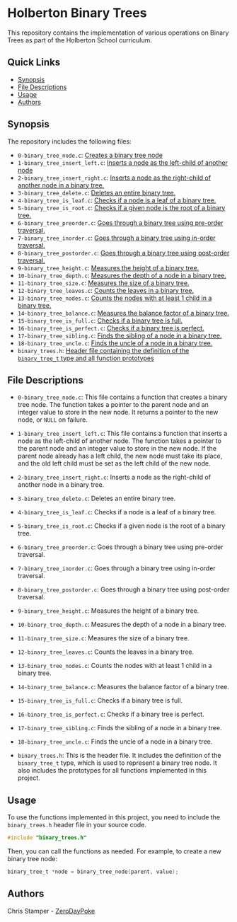 # Holberton Binary Trees

This repository contains the implementation of various operations on Binary Trees as part of the Holberton School curriculum.

## Quick Links

- [Synopsis](#synopsis)
- [File Descriptions](#file-descriptions)
- [Usage](#usage)
- [Authors](#authors)

## Synopsis

The repository includes the following files:

- `0-binary_tree_node.c`: [Creates a binary tree node](https://github.com/ZeroDayPoke/holbertonschool-binary_trees/blob/master/0-binary_tree_node.c)
- `1-binary_tree_insert_left.c`: [Inserts a node as the left-child of another node](https://github.com/ZeroDayPoke/holbertonschool-binary_trees/blob/master/1-binary_tree_insert_left.c)
- `2-binary_tree_insert_right.c`: [Inserts a node as the right-child of another node in a binary tree.](https://github.com/ZeroDayPoke/holbertonschool-binary_trees/blob/master/2-binary_tree_insert_right.c)
- `3-binary_tree_delete.c`: [Deletes an entire binary tree.](https://github.com/ZeroDayPoke/holbertonschool-binary_trees/blob/master/3-binary_tree_delete.c)
- `4-binary_tree_is_leaf.c`: [Checks if a node is a leaf of a binary tree.](https://github.com/ZeroDayPoke/holbertonschool-binary_trees/blob/master/4-binary_tree_is_leaf.c)
- `5-binary_tree_is_root.c`: [Checks if a given node is the root of a binary tree.](https://github.com/ZeroDayPoke/holbertonschool-binary_trees/blob/master/5-binary_tree_is_root.c)
- `6-binary_tree_preorder.c`: [Goes through a binary tree using pre-order traversal.](https://github.com/ZeroDayPoke/holbertonschool-binary_trees/blob/master/6-binary_tree_preorder.c)
- `7-binary_tree_inorder.c`: [Goes through a binary tree using in-order traversal.](https://github.com/ZeroDayPoke/holbertonschool-binary_trees/blob/master/7-binary_tree_inorder.c)
- `8-binary_tree_postorder.c`: [Goes through a binary tree using post-order traversal.](https://github.com/ZeroDayPoke/holbertonschool-binary_trees/blob/master/8-binary_tree_postorder.c)
- `9-binary_tree_height.c`: [Measures the height of a binary tree.](https://github.com/ZeroDayPoke/holbertonschool-binary_trees/blob/master/9-binary_tree_height.c)
- `10-binary_tree_depth.c`: [Measures the depth of a node in a binary tree.](https://github.com/ZeroDayPoke/holbertonschool-binary_trees/blob/master/10-binary_tree_depth.c)
- `11-binary_tree_size.c`: [Measures the size of a binary tree.](https://github.com/ZeroDayPoke/holbertonschool-binary_trees/blob/master/11-binary_tree_size.c)
- `12-binary_tree_leaves.c`: [Counts the leaves in a binary tree.](https://github.com/ZeroDayPoke/holbertonschool-binary_trees/blob/master/12-binary_tree_leaves.c)
- `13-binary_tree_nodes.c`: [Counts the nodes with at least 1 child in a binary tree.](https://github.com/ZeroDayPoke/holbertonschool-binary_trees/blob/master/13-binary_tree_nodes.c)
- `14-binary_tree_balance.c`: [Measures the balance factor of a binary tree.](https://github.com/ZeroDayPoke/holbertonschool-binary_trees/blob/master/14-binary_tree_balance.c)
- `15-binary_tree_is_full.c`: [Checks if a binary tree is full.](https://github.com/ZeroDayPoke/holbertonschool-binary_trees/blob/master/15-binary_tree_is_full.c)
- `16-binary_tree_is_perfect.c`: [Checks if a binary tree is perfect.](https://github.com/ZeroDayPoke/holbertonschool-binary_trees/blob/master/16-binary_tree_is_perfect.c)
- `17-binary_tree_sibling.c`: [Finds the sibling of a node in a binary tree.](https://github.com/ZeroDayPoke/holbertonschool-binary_trees/blob/master/17-binary_tree_sibling.c)
- `18-binary_tree_uncle.c`: [Finds the uncle of a node in a binary tree.](https://github.com/ZeroDayPoke/holbertonschool-binary_trees/blob/master/18-binary_tree_uncle.c)
- `binary_trees.h`: [Header file containing the definition of the `binary_tree_t` type and all function prototypes](https://github.com/ZeroDayPoke/holbertonschool-binary_trees/blob/master/binary_trees.h)

## File Descriptions

- `0-binary_tree_node.c`: This file contains a function that creates a binary tree node. The function takes a pointer to the parent node and an integer value to store in the new node. It returns a pointer to the new node, or `NULL` on failure.

- `1-binary_tree_insert_left.c`: This file contains a function that inserts a node as the left-child of another node. The function takes a pointer to the parent node and an integer value to store in the new node. If the parent node already has a left child, the new node must take its place, and the old left child must be set as the left child of the new node.

- `2-binary_tree_insert_right.c`: Inserts a node as the right-child of another node in a binary tree.
- `3-binary_tree_delete.c`: Deletes an entire binary tree.
- `4-binary_tree_is_leaf.c`: Checks if a node is a leaf of a binary tree.
- `5-binary_tree_is_root.c`: Checks if a given node is the root of a binary tree.
- `6-binary_tree_preorder.c`: Goes through a binary tree using pre-order traversal.
- `7-binary_tree_inorder.c`: Goes through a binary tree using in-order traversal.
- `8-binary_tree_postorder.c`: Goes through a binary tree using post-order traversal.
- `9-binary_tree_height.c`: Measures the height of a binary tree.
- `10-binary_tree_depth.c`: Measures the depth of a node in a binary tree.
- `11-binary_tree_size.c`: Measures the size of a binary tree.
- `12-binary_tree_leaves.c`: Counts the leaves in a binary tree.
- `13-binary_tree_nodes.c`: Counts the nodes with at least 1 child in a binary tree.
- `14-binary_tree_balance.c`: Measures the balance factor of a binary tree.
- `15-binary_tree_is_full.c`: Checks if a binary tree is full.
- `16-binary_tree_is_perfect.c`: Checks if a binary tree is perfect.
- `17-binary_tree_sibling.c`: Finds the sibling of a node in a binary tree.
- `18-binary_tree_uncle.c`: Finds the uncle of a node in a binary tree.

- `binary_trees.h`: This is the header file. It includes the definition of the `binary_tree_t` type, which is used to represent a binary tree node. It also includes the prototypes for all functions implemented in this project.

## Usage

To use the functions implemented in this project, you need to include the `binary_trees.h` header file in your source code.

```c
#include "binary_trees.h"
```

Then, you can call the functions as needed. For example, to create a new binary tree node:

```c
binary_tree_t *node = binary_tree_node(parent, value);
```

## Authors

Chris Stamper - [ZeroDayPoke](https://github.com/ZeroDayPoke)
